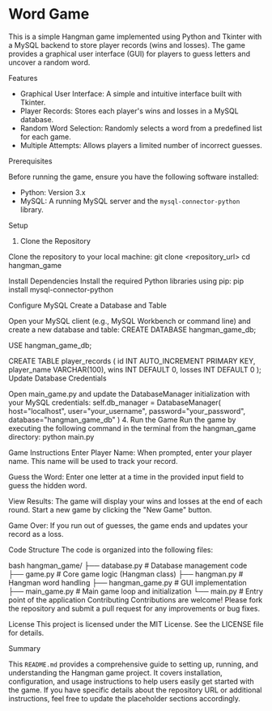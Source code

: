 # Word Game

This is a simple Hangman game implemented using Python and Tkinter with a MySQL backend to store player records (wins and losses). The game provides a graphical user interface (GUI) for players to guess letters and uncover a random word.

Features

- Graphical User Interface: A simple and intuitive interface built with Tkinter.
- Player Records: Stores each player's wins and losses in a MySQL database.
- Random Word Selection: Randomly selects a word from a predefined list for each game.
- Multiple Attempts: Allows players a limited number of incorrect guesses.

Prerequisites

Before running the game, ensure you have the following software installed:

- Python: Version 3.x
- MySQL: A running MySQL server and the `mysql-connector-python` library.

Setup

1. Clone the Repository

Clone the repository to your local machine:
git clone <repository_url>
cd hangman_game


Install Dependencies
Install the required Python libraries using pip:
pip install mysql-connector-python

Configure MySQL
Create a Database and Table

Open your MySQL client (e.g., MySQL Workbench or command line) and create a new database and table:
CREATE DATABASE hangman_game_db;

USE hangman_game_db;

CREATE TABLE player_records (
    id INT AUTO_INCREMENT PRIMARY KEY,
    player_name VARCHAR(100),
    wins INT DEFAULT 0,
    losses INT DEFAULT 0
);
Update Database Credentials

Open main_game.py and update the DatabaseManager initialization with your MySQL credentials:
self.db_manager = DatabaseManager(
    host="localhost",
    user="your_username",
    password="your_password",
    database="hangman_game_db"
)
4. Run the Game
Run the game by executing the following command in the terminal from the hangman_game directory:
python main.py


Game Instructions
Enter Player Name: When prompted, enter your player name. This name will be used to track your record.

Guess the Word: Enter one letter at a time in the provided input field to guess the hidden word.

View Results: The game will display your wins and losses at the end of each round. Start a new game by clicking the "New Game" button.

Game Over: If you run out of guesses, the game ends and updates your record as a loss.

Code Structure
The code is organized into the following files:

bash
hangman_game/
    ├── database.py        # Database management code
    ├── game.py            # Core game logic (Hangman class)
    ├── hangman.py         # Hangman word handling
    ├── hangman_game.py    # GUI implementation
    ├── main_game.py       # Main game loop and initialization
    └── main.py            # Entry point of the application
Contributing
Contributions are welcome! Please fork the repository and submit a pull request for any improvements or bug fixes.

License
This project is licensed under the MIT License. See the LICENSE file for details.


Summary

This `README.md` provides a comprehensive guide to setting up, running, and understanding the Hangman game project. It covers installation, configuration, and usage instructions to help users easily get started with the game. If you have specific details about the repository URL or additional instructions, feel free to update the placeholder sections accordingly.
